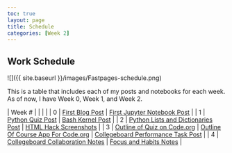 ```yaml
---
toc: true
layout: page
title: Schedule
categories: [Week 2]
---
```


## Work Schedule

![]({{ site.baseurl }}/images/Fastpages-schedule.png)

This is a table that includes each of my posts and notebooks for each week. As of now, I have Week 0, Week 1, and Week 2.

| Week # |  |  |  |
| 0 | [First Blog Post](https://taykimmy.github.io/VSCodeProject/markdown/week%200/2022/08/22/My-First-Post.html) | [First Jupyter Notebook Post](https://taykimmy.github.io/VSCodeProject/jupyter/week%200/2022/08/22/My-First-Jupyter-Notebook.html) |
| 1 | [Python Quiz Post](https://taykimmy.github.io/VSCodeProject/jupyter/week%201/2022/08/26/Python-Quiz.html) | [Bash Kernel Post](https://taykimmy.github.io/VSCodeProject/jupyter/week%201/2022/08/23/Bash-Kernel.html) |
| 2 | [Python Lists and Dictionaries Post](https://taykimmy.github.io/VSCodeProject/jupyter/week%202/2022/08/30/Python-Lists-Dictionaries.html) | [HTML Hack Screenshots](https://taykimmy.github.io/VSCodeProject/markdown/week%202/2022/09/01/Changing-Theme.html) |
| 3 | [Outline of Quiz on Code.org](https://taykimmy.github.io/VSCodeProject/markdown/week%203/2022/09/06/AppLab-Quiz.html) | [Outline Of Course App For Code.org](https://taykimmy.github.io/VSCodeProject/markdown/week%203/2022/09/07/AppLab-App.html) | [Collegeboard Performance Task Post](https://taykimmy.github.io/VSCodeProject/jupyter/week%203/2022/09/11/Performance-Task.html) |
| 4 | [Collegeboard Collaboration Notes](https://taykimmy.github.io/VSCodeProject/markdown/week%204/2022/09/13/Collaboration.html) | [Focus and Habits Notes](https://taykimmy.github.io/VSCodeProject/markdown/week%204/2022/09/16/Focus-and-Habits.html) |